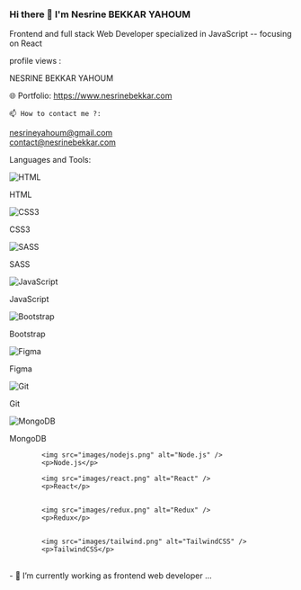 ### Hi there 👋 I'm Nesrine BEKKAR YAHOUM 
Frontend and full stack Web Developer specialized in JavaScript -- focusing on React

profile views :

 NESRINE BEKKAR YAHOUM

🌐 Portfolio: https://www.nesrinebekkar.com

    📫 How to contact me ?:
nesrineyahoum@gmail.com  <br/>
contact@nesrinebekkar.com

Languages and Tools: <br/>

<div> <img src="images/html.png" alt="HTML" />
            <p>HTML</p></div>
           
 <div>
  <img src="images/css.png" alt="CSS3" />
            <p>CSS3</p></div>
   <div>
            <img src="images/sass.png" alt="SASS" />
            <p>SASS</p></div>
            
   <div> <img src="images/js.png" alt="JavaScript" />
            <p>JavaScript</p></div> 
            <div><img src="images/bootstrap.png" alt="Bootstrap" />
            <p>Bootstrap</p></div>
            <div> <img src="images/figma.png" alt="Figma" />
            <p>Figma</p></div>
      <div>  <img src="images/git.png" alt="Git" />
            <p>Git</p></div>
            <div> <img src="images/mongodb.png" alt="MongoDB" />
            <p>MongoDB</p></div>
 
            
     
     
           
       
   
          
     
   
        

            <img src="images/nodejs.png" alt="Node.js" />
            <p>Node.js</p>

            <img src="images/react.png" alt="React" />
            <p>React</p>


            <img src="images/redux.png" alt="Redux" />
            <p>Redux</p>
    

            <img src="images/tailwind.png" alt="TailwindCSS" />
            <p>TailwindCSS</p>

 




<br/>
- 🔭 I’m currently working as frontend web developer ...
<!--
**NesrineYAH/NesrineYAH** is a ✨ _special_ ✨ repository because its `README.md` (this file) appears on your GitHub profile.

Here are some ideas to get you started:


- 🌱 I’m currently learning ...
- 👯 I’m looking to collaborate on ...
- 🤔 I’m looking for help with ...
- 💬 Ask me about Web developement
- 📫 How to reach me: ...
- 😄 Pronouns: ...
- ⚡ Fun fact: ...
-->
